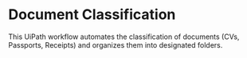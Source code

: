 # Document Classification
This UiPath workflow automates the classification of documents (CVs, Passports, Receipts) and organizes them into designated folders.
